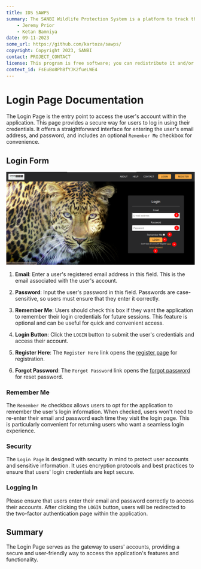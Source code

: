 ```yaml
---
title: IDS SAWPS
summary: The SANBI Wildlife Protection System is a platform to track the population levels of endangered wildlife.
    - Jeremy Prior
    - Ketan Bamniya
date: 09-11-2023
some_url: https://github.com/kartoza/sawps/
copyright: Copyright 2023, SANBI
contact: PROJECT_CONTACT
license: This program is free software; you can redistribute it and/or modify it under the terms of the GNU Affero General Public License as published by the Free Software Foundation; either version 3 of the License, or (at your option) any later version.
context_id: FsEuBo8PhBfYJK2fueLWE4
---
```


# Login Page Documentation

The Login Page is the entry point to access the user's account within the application. This page provides a secure way for users to log in using their credentials. It offers a straightforward interface for entering the user's email address, and password, and includes an optional `Remember Me` checkbox for convenience.

## Login Form

![Login Form](./img/login-page-1.png)

1. **Email**: Enter a user's registered email address in this field. This is the email associated with the user's account.

2. **Password**: Input the user's password in this field. Passwords are case-sensitive, so users must ensure that they enter it correctly.

3. **Remember Me**: Users should check this box if they want the application to remember their login credentials for future sessions. This feature is optional and can be useful for quick and convenient access.

4. **Login Button**: Click the `LOGIN` button to submit the user's credentials and access their account.

5. **Register Here**: The `Register Here` link opens the [register page](../register/register-page.md) for registration.

6. **Forgot Password**: The `Forgot Password` link opens the [forgot password](forgot-password.md) for reset password.

### Remember Me

The `Remember Me` checkbox allows users to opt for the application to remember the user's login information. When checked, users won't need to re-enter their email and password each time they visit the login page. This is particularly convenient for returning users who want a seamless login experience.

### Security

The `Login Page` is designed with security in mind to protect user accounts and sensitive information. It uses encryption protocols and best practices to ensure that users' login credentials are kept secure.


### Logging In

Please ensure that users enter their email and password correctly to access their accounts. After clicking the `LOGIN` button, users will be redirected to the two-factor authentication page within the application.

## Summary
The Login Page serves as the gateway to users' accounts, providing a secure and user-friendly way to access the application's features and functionality.

